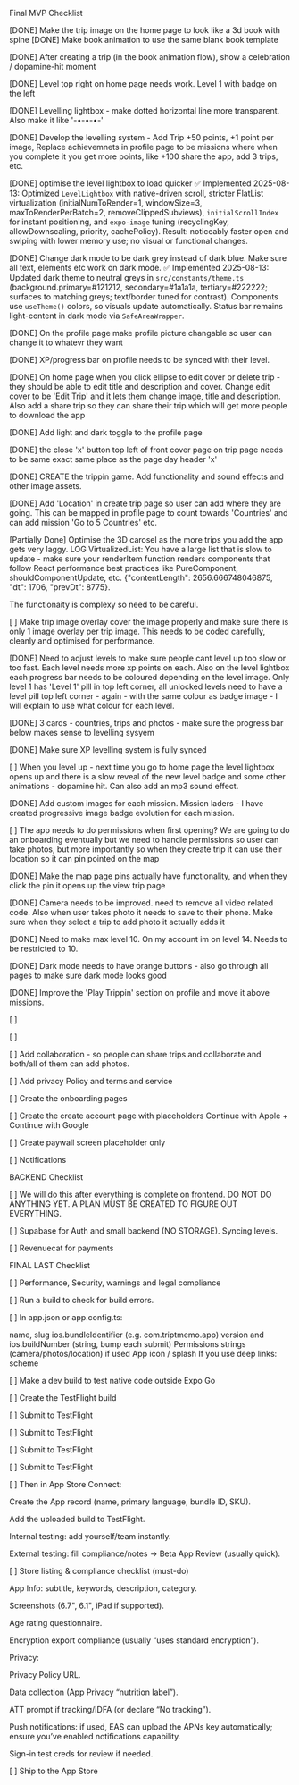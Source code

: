 Final MVP Checklist 


[DONE] Make the trip image on the home page to look like a 3d book with spine
[DONE] Make book animation to use the same blank book template

[DONE] After creating a trip (in the book animation flow), show a celebration / dopamine-hit moment

[DONE] Level top right on home page needs work. Level 1 with badge on the left

[DONE]  Levelling lightbox - make dotted horizontal line more transparent. Also make it like '-•-•-•-'

[DONE]  Develop the levelling system - Add Trip +50 points, +1 point per image, Replace achievemnets in profile page to be missions where when you complete it you get more points, like +100 share the app, add 3 trips, etc. 


[DONE]  optimise the level lightbox to load quicker
  ✅ Implemented 2025-08-13: Optimized `LevelLightbox` with native-driven scroll, stricter FlatList virtualization (initialNumToRender=1, windowSize=3, maxToRenderPerBatch=2, removeClippedSubviews), `initialScrollIndex` for instant positioning, and `expo-image` tuning (recyclingKey, allowDownscaling, priority, cachePolicy). Result: noticeably faster open and swiping with lower memory use; no visual or functional changes.


[DONE] Change dark mode to be dark grey instead of dark blue. Make sure all text, elements etc work on dark mode.
  ✅ Implemented 2025-08-13: Updated dark theme to neutral greys in `src/constants/theme.ts` (background.primary=#121212, secondary=#1a1a1a, tertiary=#222222; surfaces to matching greys; text/border tuned for contrast). Components use `useTheme()` colors, so visuals update automatically. Status bar remains light-content in dark mode via `SafeAreaWrapper`.


[DONE] On the profile page make profile picture changable so user can change it to whatevr they want

[DONE] XP/progress bar on profile needs to be synced with their level. 

[DONE] On home page when you click ellipse to edit cover or delete trip - they should be able to edit title and description and cover. Change edit cover to be 'Edit Trip' and it lets them change image, title and description. Also add a share trip so they can share their trip which will get more people to download the app

[DONE] Add light and dark toggle to the profile page

[DONE] the close 'x' button top left of front cover page on trip page needs to be same exact same place as the page day header 'x'

[DONE] CREATE the trippin game. Add functionality and sound effects and other image assets.


[DONE] Add 'Location' in create trip page so user can add where they are going. This can be mapped in profile page to count towards 'Countries' and can add mission 'Go to 5 Countries' etc.



[Partially Done] Optimise the 3D carosel as the more trips you add the app gets very laggy. LOG  VirtualizedList: You have a large list that is slow to update - make sure your renderItem function renders components that follow React performance best practices like PureComponent, shouldComponentUpdate, etc. {"contentLength": 2656.666748046875, "dt": 1706, "prevDt": 8775}.

The functionaity is complexy so need to be careful. 

[ ] Make trip image overlay cover the image properly and make sure there is only 1 image overlay per trip image. This needs to be coded carefully, cleanly and optimised for performance.



[DONE] Need to adjust levels to make sure people cant level up too slow or too fast. Each level needs more xp points on each. Also on the level lightbox each progress bar needs to be coloured depending on the level image. Only level 1 has 'Level 1' pill in top left corner, all unlocked levels need to have a level pill top left corner - again - with the same colour as badge image - I will explain to use what colour for each level.

[DONE] 3 cards - countries, trips and photos - make sure the progress bar below makes sense to levelling sysyem

[DONE] Make sure XP levelling system is fully synced



[ ] When you level up - next time you go to home page the level lightbox opens up and there is a slow reveal of the new level badge and some other animations - dopamine hit. Can also add an mp3 sound effect. 


[DONE] Add custom images for each mission. Mission laders - I have created progressive image badge evolution for each mission.



[ ] The app needs to do permissions when first opening? We are going to do an onboarding eventually but we need to handle permissions so user can take photos, but more importantly so when they create trip it can use their location so it can pin pointed on the map



[DONE] Make the map page pins actually have functionality, and when they click the pin it opens up the view trip page


[DONE] Camera needs to be improved. need to remove all video related code. Also when user takes photo it needs to save to their phone. Make sure when they select a trip to add photo it actually adds it

[DONE] Need to make max level 10. On my account im on level 14. Needs to be restricted to 10.

[DONE] Dark mode needs to have orange buttons - also go through all pages to make sure dark mode looks good

[DONE] Improve the 'Play Trippin' section on profile and move it above missions.

[ ] 

[ ] 

[ ] Add collaboration - so people can share trips and collaborate and both/all of them can add photos.

[ ] Add privacy Policy and terms and service


[ ] Create the onboarding pages

[ ] Create the create account page with placeholders Continue with Apple + Continue with Google

[ ] Create paywall screen placeholder only

[ ] Notifications





BACKEND Checklist

[ ] We will do this after everything is complete on frontend. DO NOT DO ANYTHING YET. A PLAN MUST BE CREATED TO FIGURE OUT EVERYTHING.

[ ] Supabase for Auth and small backend (NO STORAGE). Syncing levels.

[ ] Revenuecat for payments


FINAL LAST Checklist

[ ] Performance, Security, warnings and legal compliance

[ ] Run a build to check for build errors.

[ ] In app.json or app.config.ts:

name, slug
ios.bundleIdentifier (e.g. com.triptmemo.app)
version and ios.buildNumber (string, bump each submit)
Permissions strings (camera/photos/location) if used
App icon / splash
If you use deep links: scheme


[ ] Make a dev build to test native code outside Expo Go


[ ] Create the TestFlight build

[ ] Submit to TestFlight

[ ] Submit to TestFlight

[ ] Submit to TestFlight

[ ] Submit to TestFlight

[ ] Then in App Store Connect:

Create the App record (name, primary language, bundle ID, SKU).

Add the uploaded build to TestFlight.

Internal testing: add yourself/team instantly.

External testing: fill compliance/notes → Beta App Review (usually quick).



[ ] Store listing & compliance checklist (must-do)

App Info: subtitle, keywords, description, category.

Screenshots (6.7", 6.1", iPad if supported).

Age rating questionnaire.

Encryption export compliance (usually “uses standard encryption”).

Privacy:

Privacy Policy URL.

Data collection (App Privacy “nutrition label”).

ATT prompt if tracking/IDFA (or declare “No tracking”).

Push notifications: if used, EAS can upload the APNs key automatically; ensure you’ve enabled notifications capability.

Sign-in test creds for review if needed.


[ ]  Ship to the App Store